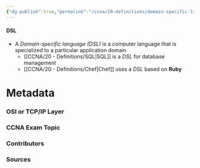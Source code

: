 ```yaml
---
{"dg-publish":true,"permalink":"/ccna/20-definitions/domain-specific-language/","tags":["defs_ccna"],"created":"2023-11-06T09:32:53.000-08:00","updated":"2023-11-08T13:56:09.000-08:00"}
---
```


#### DSL
- A *Domain-specific language (DSL)* is a computer language that is specialized to a particular application domain
	- [[CCNA/20 - Definitions/SQL\|SQL]] is a *DSL* for database management
	- [[CCNA/20 - Definitions/Chef\|Chef]] uses a *DSL* based on **Ruby**







# Metadata
### OSI or TCP/IP Layer

### CCNA Exam Topic

### Contributors

### Sources


